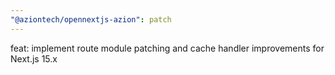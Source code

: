 ```yaml
---
"@aziontech/opennextjs-azion": patch
---
```


feat: implement route module patching and cache handler improvements for Next.js 15.x
